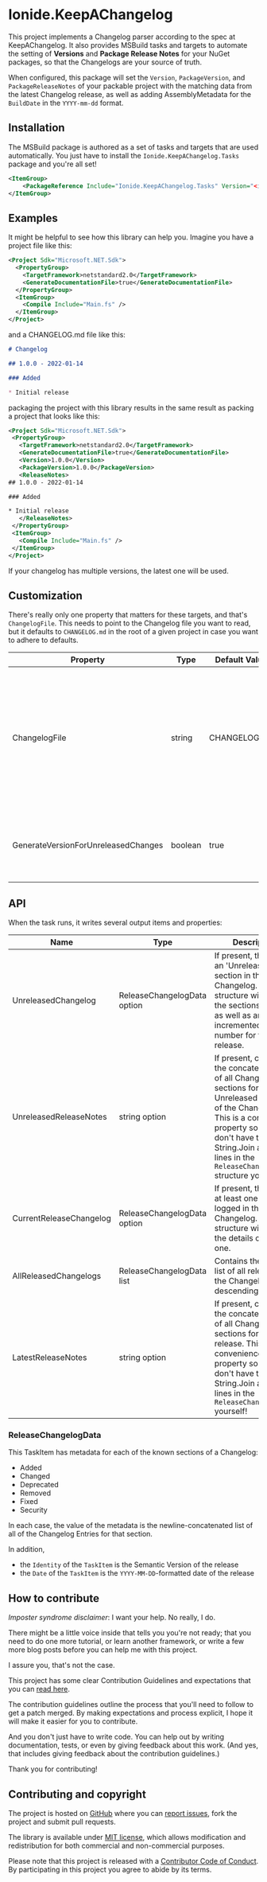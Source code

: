 # Ionide.KeepAChangelog

This project implements a Changelog parser according to the spec at KeepAChangelog. It also provides MSBuild tasks and targets to automate the setting of **Versions** and **Package Release Notes** for your NuGet packages, so that the Changelogs are your source of truth.

When configured, this package will set the `Version`, `PackageVersion`, and `PackageReleaseNotes` of your packable project with the matching data from the latest Changelog release, as well as adding AssemblyMetadata for the `BuildDate` in the `YYYY-mm-dd` format.

## Installation

The MSBuild package is authored as a set of tasks and targets that are used automatically.  You just have to install the `Ionide.KeepAChangelog.Tasks` package and you're all set!

```xml
<ItemGroup>
    <PackageReference Include="Ionide.KeepAChangelog.Tasks" Version="<insert here>" PrivateAssets="all" />
</ItemGroup>
```

## Examples

It might be helpful to see how this library can help you.  Imagine you have a project file like this:

```xml
<Project Sdk="Microsoft.NET.Sdk">
  <PropertyGroup>
    <TargetFramework>netstandard2.0</TargetFramework>
    <GenerateDocumentationFile>true</GenerateDocumentationFile>
  </PropertyGroup>
  <ItemGroup>
    <Compile Include="Main.fs" />
  </ItemGroup>
</Project>
```

and a CHANGELOG.md file like this:

```md
# Changelog

## 1.0.0 - 2022-01-14

### Added

* Initial release
```

packaging the project with this library results in the same result as packing a project that looks like this:

```xml
<Project Sdk="Microsoft.NET.Sdk">
 <PropertyGroup>
   <TargetFramework>netstandard2.0</TargetFramework>
   <GenerateDocumentationFile>true</GenerateDocumentationFile>
   <Version>1.0.0</Version>
   <PackageVersion>1.0.0</PackageVersion>
   <ReleaseNotes>
## 1.0.0 - 2022-01-14

### Added

* Initial release
   </ReleaseNotes>
 </PropertyGroup>
 <ItemGroup>
   <Compile Include="Main.fs" />
 </ItemGroup>
</Project>
```

If your changelog has multiple versions, the latest one will be used.

## Customization

There's really only one property that matters for these targets, and that's `ChangelogFile`. This needs to point to the Changelog file you want to read, but it defaults to `CHANGELOG.md` in the root of a given project in case you want to adhere to defaults.


| Property | Type | Default Value | Description |
| - | - | - | - |
| ChangelogFile | string | CHANGELOG.md | Points to the changelog file to parse. Note that the default value is set to the _project_ root by default, so a repository-wide changelog would require this property be set to a different value, for example in a Directory.Build.props file |
| GenerateVersionForUnreleasedChanges | boolean | true | If set, the assembly/package version and release notes will be set from Unreleased changes, if any are present. |

## API

When the task runs, it writes several output items and properties:

|Name|Type|Description|
|----|----|-----------|
| UnreleasedChangelog | ReleaseChangelogData option | If present, there was an 'Unreleased' section in the Changelog. This structure will contain the sections present, as well as an auto-incremented version number for this release. |
| UnreleasedReleaseNotes | string option | If present, contains the concatenated list of all Changelog sections for the Unreleased section of the Changelog. This is a convenience property so that you don't have to String.Join all the lines in the `ReleaseChangelogData` structure yourself! |
| CurrentReleaseChangelog | ReleaseChangelogData option | If present, there was at least one released logged in the Changelog. This structure will contain the details of each one. |
| AllReleasedChangelogs | ReleaseChangelogData list | Contains the ordered list of all released in the ChangelogFile, descending. |
| LatestReleaseNotes | string option | If present, contains the concatenated list of all Changelog sections for the latest release. This is a convenience property so that you don't have to String.Join all the lines in the `ReleaseChangelogData` yourself! |

### ReleaseChangelogData

This TaskItem has metadata for each of the known sections of a Changelog:

* Added
* Changed
* Deprecated
* Removed
* Fixed
* Security

In each case, the value of the metadata is the newline-concatenated list of all of the Changelog Entries for that section.

In addition,
* the `Identity` of the `TaskItem` is the Semantic Version of the release
* the `Date` of the `TaskItem` is the `YYYY-MM-DD`-formatted date of the release


## How to contribute

*Imposter syndrome disclaimer*: I want your help. No really, I do.

There might be a little voice inside that tells you you're not ready; that you need to do one more tutorial, or learn another framework, or write a few more blog posts before you can help me with this project.

I assure you, that's not the case.

This project has some clear Contribution Guidelines and expectations that you can [read here](https://github.com/ionide/KeepAChangelog/blob/master/CONTRIBUTING.md).

The contribution guidelines outline the process that you'll need to follow to get a patch merged. By making expectations and process explicit, I hope it will make it easier for you to contribute.

And you don't just have to write code. You can help out by writing documentation, tests, or even by giving feedback about this work. (And yes, that includes giving feedback about the contribution guidelines.)

Thank you for contributing!


## Contributing and copyright

The project is hosted on [GitHub](https://github.com/ionide/KeepAChangelog) where you can [report issues](https://github.com/ionide/KeepAChangelog/issues), fork
the project and submit pull requests.

The library is available under [MIT license](https://github.com/ionide/KeepAChangelog/blob/master/LICENSE), which allows modification and redistribution for both commercial and non-commercial purposes.

Please note that this project is released with a [Contributor Code of Conduct](CODE_OF_CONDUCT.md). By participating in this project you agree to abide by its terms.